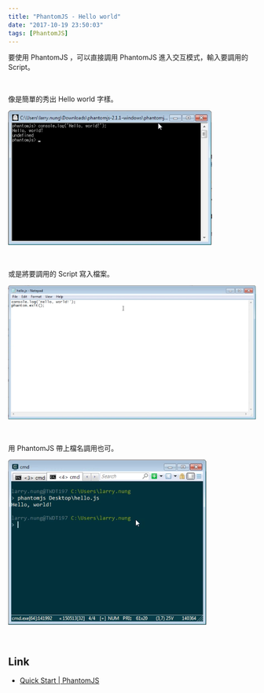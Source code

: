 ```yaml
---
title: "PhantomJS - Hello world"
date: "2017-10-19 23:50:03"
tags: [PhantomJS]
---
```



要使用 PhantomJS ，可以直接調用 PhantomJS 進入交互模式，輸入要調用的 Script。  

<!-- More -->

<br/>


像是簡單的秀出 Hello world 字樣。  

![1.png](1.png)

<br/>


或是將要調用的 Script 寫入檔案。  

![2.png](2.png)

<br/>


用 PhantomJS 帶上檔名調用也可。  

![3.png](3.png)

<br/>


Link
----
* [Quick Start | PhantomJS](http://phantomjs.org/quick-start.html)
